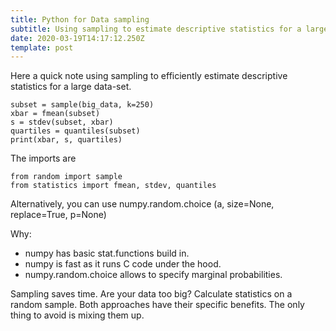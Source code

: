 ```yaml
---
title: Python for Data sampling
subtitle: Using sampling to estimate descriptive statistics for a large dataset
date: 2020-03-19T14:17:12.250Z
template: post
---
```

Here a quick note using sampling to efficiently estimate descriptive statistics for a large data-set. 

```
subset = sample(big_data, k=250)
xbar = fmean(subset)
s = stdev(subset, xbar)
quartiles = quantiles(subset)
print(xbar, s, quartiles)
```

The imports are

```
from random import sample
from statistics import fmean, stdev, quantiles
```

Alternatively, you can use  numpy.random.choice (a, size=None, replace=True, p=None) 

Why:

* numpy has basic stat.functions build in.
* numpy is fast as it runs C code under the hood.
* numpy.random.choice allows to specify marginal probabilities.

Sampling saves time. Are your data too big? Calculate statistics on a random sample. Both approaches have their specific benefits. The only thing to avoid is mixing them up.